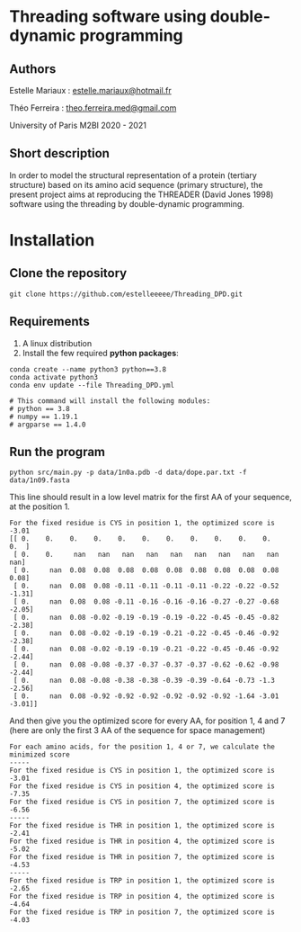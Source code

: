 # Threading software using double-dynamic programming

## Authors
Estelle Mariaux : estelle.mariaux@hotmail.fr

Théo Ferreira : theo.ferreira.med@gmail.com

University of Paris M2BI 2020 - 2021

## Short description

In order to model the structural representation of a protein (tertiary structure) based on its amino acid sequence (primary structure), the present project aims at reproducing the THREADER (David Jones 1998) software using the threading by double-dynamic programming.

# Installation

## Clone the repository

```
git clone https://github.com/estelleeeee/Threading_DPD.git

```
## Requirements

1. A linux distribution
2. Install the few required **python packages**:

```
conda create --name python3 python==3.8
conda activate python3
conda env update --file Threading_DPD.yml

# This command will install the following modules:
# python == 3.8
# numpy == 1.19.1
# argparse == 1.4.0

```

## Run the program

```
python src/main.py -p data/1n0a.pdb -d data/dope.par.txt -f data/1n09.fasta 
```
This line should result in a low level matrix for the first AA of your sequence, at the position 1.
```
For the fixed residue is CYS in position 1, the optimized score is -3.01
[[ 0.    0.    0.    0.    0.    0.    0.    0.    0.    0.    0.    0.  ]
 [ 0.    0.     nan   nan   nan   nan   nan   nan   nan   nan   nan   nan]
 [ 0.     nan  0.08  0.08  0.08  0.08  0.08  0.08  0.08  0.08  0.08  0.08]
 [ 0.     nan  0.08  0.08 -0.11 -0.11 -0.11 -0.11 -0.22 -0.22 -0.52 -1.31]
 [ 0.     nan  0.08  0.08 -0.11 -0.16 -0.16 -0.16 -0.27 -0.27 -0.68 -2.05]
 [ 0.     nan  0.08 -0.02 -0.19 -0.19 -0.19 -0.22 -0.45 -0.45 -0.82 -2.38]
 [ 0.     nan  0.08 -0.02 -0.19 -0.19 -0.21 -0.22 -0.45 -0.46 -0.92 -2.38]
 [ 0.     nan  0.08 -0.02 -0.19 -0.19 -0.21 -0.22 -0.45 -0.46 -0.92 -2.44]
 [ 0.     nan  0.08 -0.08 -0.37 -0.37 -0.37 -0.37 -0.62 -0.62 -0.98 -2.44]
 [ 0.     nan  0.08 -0.08 -0.38 -0.38 -0.39 -0.39 -0.64 -0.73 -1.3  -2.56]
 [ 0.     nan  0.08 -0.92 -0.92 -0.92 -0.92 -0.92 -0.92 -1.64 -3.01 -3.01]]
 ```
 And then give you the optimized score for every AA, for position 1, 4 and 7 (here are only the first 3 AA of the sequence for space management)
 ```
 For each amino acids, for the position 1, 4 or 7, we calculate the minimized score
-----
For the fixed residue is CYS in position 1, the optimized score is -3.01
For the fixed residue is CYS in position 4, the optimized score is -7.35
For the fixed residue is CYS in position 7, the optimized score is -6.56
-----
For the fixed residue is THR in position 1, the optimized score is -2.41
For the fixed residue is THR in position 4, the optimized score is -5.02
For the fixed residue is THR in position 7, the optimized score is -4.53
-----
For the fixed residue is TRP in position 1, the optimized score is -2.65
For the fixed residue is TRP in position 4, the optimized score is -4.64
For the fixed residue is TRP in position 7, the optimized score is -4.03
```
